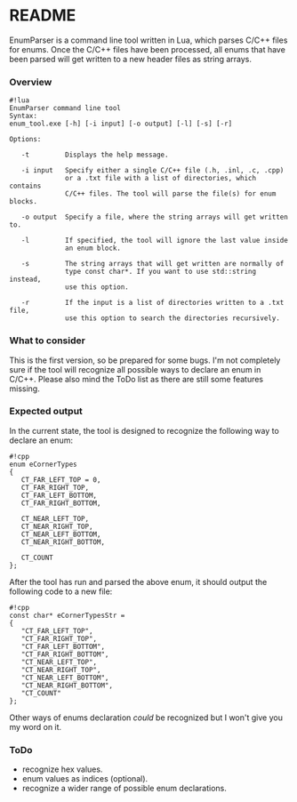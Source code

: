 # README #

EnumParser is a command line tool written in Lua, which parses C/C++ files for enums. 
Once the C/C++ files have been processed, all enums that have been parsed will get written 
to a new header files as string arrays.

### Overview ###

```
#!lua
EnumParser command line tool
Syntax:
enum_tool.exe [-h] [-i input] [-o output] [-l] [-s] [-r]

Options:

   -t         Displays the help message.

   -i input   Specify either a single C/C++ file (.h, .inl, .c, .cpp)
              or a .txt file with a list of directories, which contains
              C/C++ files. The tool will parse the file(s) for enum blocks.

   -o output  Specify a file, where the string arrays will get written to.

   -l         If specified, the tool will ignore the last value inside
              an enum block.

   -s         The string arrays that will get written are normally of
              type const char*. If you want to use std::string instead,
              use this option.

   -r         If the input is a list of directories written to a .txt file,
              use this option to search the directories recursively.
```


### What to consider ###
This is the first version, so be prepared for some bugs.
I'm not completely sure if the tool will recognize all 
possible ways to declare an enum in C/C++. Please also mind the ToDo list 
as there are still some features missing.


### Expected output ###
In the current state, the tool is designed to recognize the 
following way to declare an enum:

```
#!cpp
enum eCornerTypes
{
   CT_FAR_LEFT_TOP = 0,
   CT_FAR_RIGHT_TOP,
   CT_FAR_LEFT_BOTTOM,
   CT_FAR_RIGHT_BOTTOM,

   CT_NEAR_LEFT_TOP,
   CT_NEAR_RIGHT_TOP,
   CT_NEAR_LEFT_BOTTOM,
   CT_NEAR_RIGHT_BOTTOM,

   CT_COUNT
};
```

After the tool has run and parsed the above enum, it should
output the following code to a new file:

```
#!cpp
const char* eCornerTypesStr = 
{
   "CT_FAR_LEFT_TOP",
   "CT_FAR_RIGHT_TOP",
   "CT_FAR_LEFT_BOTTOM",
   "CT_FAR_RIGHT_BOTTOM",
   "CT_NEAR_LEFT_TOP",
   "CT_NEAR_RIGHT_TOP",
   "CT_NEAR_LEFT_BOTTOM",
   "CT_NEAR_RIGHT_BOTTOM",
   "CT_COUNT"
};
```

Other ways of enums declaration *could* be recognized but I won't give you my word on it. 

### ToDo ###
* recognize hex values.
* enum values as indices (optional).
* recognize a wider range of possible enum declarations.